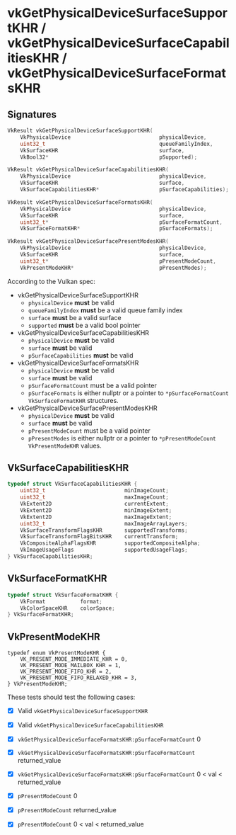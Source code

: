 # vkGetPhysicalDeviceSurfaceSupportKHR / vkGetPhysicalDeviceSurfaceCapabilitiesKHR / vkGetPhysicalDeviceSurfaceFormatsKHR

## Signatures
```c++
VkResult vkGetPhysicalDeviceSurfaceSupportKHR(
    VkPhysicalDevice                            physicalDevice,
    uint32_t                                    queueFamilyIndex,
    VkSurfaceKHR                                surface,
    VkBool32*                                   pSupported);

VkResult vkGetPhysicalDeviceSurfaceCapabilitiesKHR(
    VkPhysicalDevice                            physicalDevice,
    VkSurfaceKHR                                surface,
    VkSurfaceCapabilitiesKHR*                   pSurfaceCapabilities);

VkResult vkGetPhysicalDeviceSurfaceFormatsKHR(
    VkPhysicalDevice                            physicalDevice,
    VkSurfaceKHR                                surface,
    uint32_t*                                   pSurfaceFormatCount,
    VkSurfaceFormatKHR*                         pSurfaceFormats);

VkResult vkGetPhysicalDeviceSurfacePresentModesKHR(
    VkPhysicalDevice                            physicalDevice,
    VkSurfaceKHR                                surface,
    uint32_t*                                   pPresentModeCount,
    VkPresentModeKHR*                           pPresentModes);
```

According to the Vulkan spec:
- vkGetPhysicalDeviceSurfaceSupportKHR
    - `physicalDevice` **must** be valid
    - `queueFamilyIndex` **must** be a valid queue family index
    - `surface` **must** be a valid surface
    - `supported` **must** be a valid bool pointer
- vkGetPhysicalDeviceSurfaceCapabilitiesKHR
    - `physicalDevice` **must** be valid
    - `surface` **must** be valid
    - `pSurfaceCapabilities` **must** be valid
- vkGetPhysicalDeviceSurfaceFormatsKHR
    - `physicalDevice` **must** be valid
    - `surface` **must** be valid
    - `pSurfaceFormatCount` must be a valid pointer
    - `pSurfaceFormats` is either nullptr or a pointer to `*pSurfaceFormatCount`
            `VkSurfaceFormatKHR` structures.
- vkGetPhysicalDeviceSurfacePresentModesKHR
    - `physicalDevice` **must** be valid
    - `surface` **must** be valid
    - `pPresentModeCount` must be a valid pointer
    - `pPresentModes` is either nullptr or a pointer to `*pPresentModeCount`
            `VkPresentModeKHR` values.

## VkSurfaceCapabilitiesKHR
```c++
typedef struct VkSurfaceCapabilitiesKHR {
    uint32_t                         minImageCount;
    uint32_t                         maxImageCount;
    VkExtent2D                       currentExtent;
    VkExtent2D                       minImageExtent;
    VkExtent2D                       maxImageExtent;
    uint32_t                         maxImageArrayLayers;
    VkSurfaceTransformFlagsKHR       supportedTransforms;
    VkSurfaceTransformFlagBitsKHR    currentTransform;
    VkCompositeAlphaFlagsKHR         supportedCompositeAlpha;
    VkImageUsageFlags                supportedUsageFlags;
} VkSurfaceCapabilitiesKHR;
```

## VkSurfaceFormatKHR
```c++
typedef struct VkSurfaceFormatKHR {
    VkFormat           format;
    VkColorSpaceKHR    colorSpace;
} VkSurfaceFormatKHR;
```

## VkPresentModeKHR
```
typedef enum VkPresentModeKHR {
    VK_PRESENT_MODE_IMMEDIATE_KHR = 0,
    VK_PRESENT_MODE_MAILBOX_KHR = 1,
    VK_PRESENT_MODE_FIFO_KHR = 2,
    VK_PRESENT_MODE_FIFO_RELAXED_KHR = 3,
} VkPresentModeKHR;
```

These tests should test the following cases:
- [x] Valid `vkGetPhysicalDeviceSurfaceSupportKHR`
- [x] Valid `vkGetPhysicalDeviceSurfaceCapabilitiesKHR`
- [x] `vkGetPhysicalDeviceSurfaceFormatsKHR:pSurfaceFormatCount` 0
- [x] `vkGetPhysicalDeviceSurfaceFormatsKHR:pSurfaceFormatCount` returned_value
- [x] `vkGetPhysicalDeviceSurfaceFormatsKHR:pSurfaceFormatCount`
        0 < val < returned_value
- [x] `pPresentModeCount` 0
- [x] `pPresentModeCount` returned_value
- [x] `pPresentModeCount` 0 < val < returned_value

